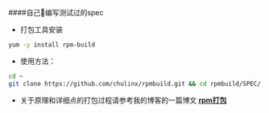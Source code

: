 ####自己编写测试过的spec
- 打包工具安装
```bash
yum -y install rpm-build
```
- 使用方法：
```bash
cd ~
git clone https://github.com/chulinx/rpmbuild.git && cd rpmbuild/SPEC/ && rpmbuild -ba **.spec
```
- 关于原理和详细点的打包过程请参考我的博客的一篇博文
 **[rpm打包](https://chulinx.github.io/2017/08/11/RpmBuild%E6%89%93%E5%8C%85%E6%80%BB%E7%BB%93/#more)**
